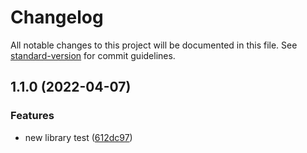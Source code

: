 # Changelog

All notable changes to this project will be documented in this file. See [standard-version](https://github.com/conventional-changelog/standard-version) for commit guidelines.

## 1.1.0 (2022-04-07)


### Features

* new library test ([612dc97](https://github.com/oguzeyerci/truck_system/commit/612dc977338ded6a818ec09eb2a7188e75c8adee))
